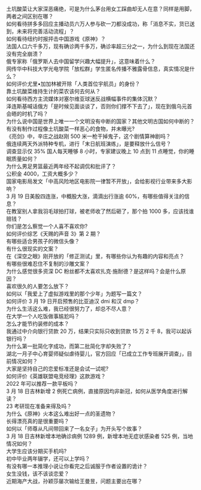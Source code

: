 土坑酸菜让大家深恶痛绝，可是为什么茅台用女工踩曲却无人在意？同样是用脚，两者之间区别在哪？  
如何看待拼多多回应主播动员六万人参与砍一刀都没成功，称「消息不实，货已送到，未来将完善活动流程」？  
如何看待纽约时报抨击中国游戏《原神》？  
法国人口六千多万，现有确诊两千多万，确诊率超三分之一，为什么到现在法国还没有完全崩溃？  
俄专家称「俄罗斯人去中国留学兴趣大幅提升」，这意味着什么？  
网传华中科技大学光电学院「放松群」学生匿名传播不雅露骨信息，真实情况是什么？  
如何评价尤里•加加林被开除「人类首位宇航员」的身份？  
靠土坑酸菜维持生计的菜农该何去何从？  
如何看待西方主流媒体对塞尔维亚球迷反战横幅事件的集体沉默？  
泽连斯基喊话俄方「是时候见面谈谈了，否则你们撑不下去了」，现在到俄乌元首会晤的时机了吗？  
为什么说中国是世界上唯一一个文明没有中断的国家？其他文明古国如何中断的？  
有没有制作过程像土坑酸菜一样恶心的食物，并未曝光?  
《亮剑》中，辛庄之战赵刚 500 米一枪干掉鬼子，这个剧情算神剧吗？  
俄连续两天外派特种专机，进行「末日航班演练」，是要释放什么信号？  
调查显示仅 35% 国人每天睡够 8 小时，专家建议晚上 10 点到 11 点睡觉，你的睡眠质量如何？  
为什么男足男篮最近两年经不起调侃和批评了？  
公积金 4000，工资大概多少？  
国家电影局发文「中高风险地区电影院一律暂不开放」，会给影视行业带来多大影响？  
3 月 19 日美股四连涨，中概股大涨，滴滴出行涨逾 60%，有哪些值得关注的信息？  
在教室别人拿我羽毛球拍打球，被老师收了然后砸了，那个拍 1000 多，应该找谁赔钱？  
你们是怎么察觉一个人喜不喜欢你?  
如何评价综艺《天赐的声音 3》第 2 期？  
有哪些适合男孩子的微信头像？  
有什么很现实的文案？  
在《深空之眼》刚开放的「修正测试」里，有哪些你认为有趣的内容和亮点？  
有哪些很难忍住不复制的沙雕文案？  
为什么感觉很多资深 DC 粉丝都不太喜欢扎克·施耐德？是这样吗？会是什么原因？  
喜欢很久的人要怎么放下？  
如何以「我爱上了虚拟游戏里的那个少年」为题写一篇文？  
如何评价 3 月 19 日开启预售的比亚迪汉 dmi 和汉 dmp？  
为什么生活这么难，我已经很努力了，却总不尽人意？  
在大学一个人吃饭做事尴尬吗？  
怎么才能节约装修的成本？  
我通过中介向银行贷款 20 万，结果只实际只收到贷款 15 万 2 千 8，我可以起诉银行吗？  
为什么第一批简化字成功，而第二批简化字却失败了？  
湖北一月子中心育婴师疑似虐待婴儿，官方回应「已成立工作专班展开调查」，目前情况如何？  
大家是坚持自己的恋爱标准还是会试一试呢?  
如何评价《英雄联盟电竞经理》这款游戏？  
2022 年可以推荐一款平板吗？  
3 月 18 日吉林新增 2 例死亡病例，直接原因均非新冠，如何从医学角度进行解读？  
23 考研现在准备来得及吗？  
为什么《原神》火本这么难出好一点的圣遗物？  
长得漂亮真的是很重要吗？  
如何以「师尊从凡间带回来了一名女子」为开头写个故事？  
3 月 18 日吉林新增本地确诊病例 1289 例，新增本地无症状感染者 525 例，当地情况如何？  
大学生应该分期买手机吗?  
初中毕业两年辍学，还可以上学吗？  
有没有哪一本推理小说让你看完之后诚服于作者设置的诡计？  
女生没钱，该不该谈恋爱？  
近期海产大战，孙颖莎屡次输给王曼昱，问题主要出在哪？  

